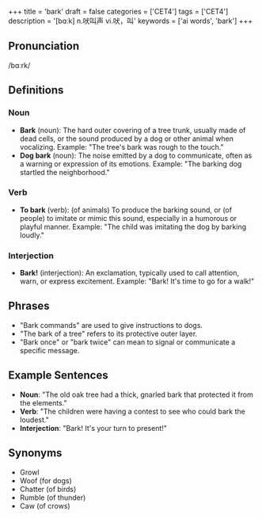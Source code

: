 +++
title = 'bark'
draft = false
categories = ['CET4']
tags = ['CET4']
description = '[bɑːk] n.吠叫声 vi.吠，叫'
keywords = ['ai words', 'bark']
+++

## Pronunciation
/bɑːrk/

## Definitions
### Noun
- **Bark** (noun): The hard outer covering of a tree trunk, usually made of dead cells, or the sound produced by a dog or other animal when vocalizing. Example: "The tree's bark was rough to the touch."
- **Dog bark** (noun): The noise emitted by a dog to communicate, often as a warning or expression of its emotions. Example: "The barking dog startled the neighborhood."

### Verb
- **To bark** (verb): (of animals) To produce the barking sound, or (of people) to imitate or mimic this sound, especially in a humorous or playful manner. Example: "The child was imitating the dog by barking loudly."

### Interjection
- **Bark!** (interjection): An exclamation, typically used to call attention, warn, or express excitement. Example: "Bark! It's time to go for a walk!"

## Phrases
- "Bark commands" are used to give instructions to dogs.
- "The bark of a tree" refers to its protective outer layer.
- "Bark once" or "bark twice" can mean to signal or communicate a specific message.

## Example Sentences
- **Noun**: "The old oak tree had a thick, gnarled bark that protected it from the elements."
- **Verb**: "The children were having a contest to see who could bark the loudest."
- **Interjection**: "Bark! It's your turn to present!"

## Synonyms
- Growl
- Woof (for dogs)
- Chatter (of birds)
- Rumble (of thunder)
- Caw (of crows)
